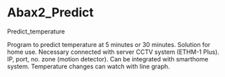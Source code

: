 # Abax2_Predict
Predict_temperature

Program to predict temperature at 5 minutes or 30 minutes. Solution for home use. 
Necessary connected with server CCTV system (ETHM-1 Plus). IP, port, no. zone (motion detector).
Can be integrated with smarthome system.
Temperature changes can watch with line graph. 
